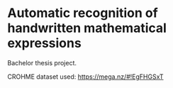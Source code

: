# Automatic recognition of handwritten mathematical expressions

Bachelor thesis project. 

CROHME dataset used: https://mega.nz/#!EgFHGSxT
